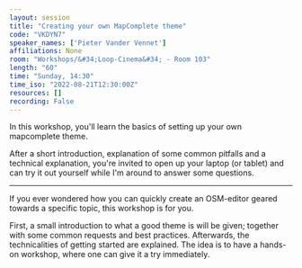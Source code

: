 ```yaml
---
layout: session
title: "Creating your own MapComplete theme"
code: "VKDYN7"
speaker_names: ['Pieter Vander Vennet']
affiliations: None
room: "Workshops/&#34;Loop-Cinema&#34; - Room 103"
length: "60"
time: "Sunday, 14:30"
time_iso: "2022-08-21T12:30:00Z"
resources: []
recording: False
---
```


In this workshop, you'll learn the basics of setting up your own mapcomplete theme.

After a short introduction, explanation of some common pitfalls and a technical explanation, you're invited to open up your laptop (or tablet) and can try it out yourself while I'm around to answer some questions.

<hr>

If you ever wondered how you can quickly create an OSM-editor geared towards a specific topic, this workshop is for you.

First, a small introduction to what a good theme is will be given; together with some common requests and best practices. Afterwards, the technicalities of getting started are explained. The idea is to have a hands-on workshop, where one can give it a try immediately.

